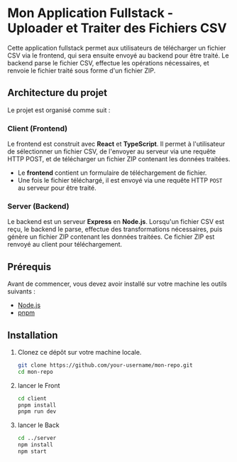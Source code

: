 # Mon Application Fullstack - Uploader et Traiter des Fichiers CSV

Cette application fullstack permet aux utilisateurs de télécharger un fichier CSV via le frontend, qui sera ensuite envoyé au backend pour être traité. 
Le backend parse le fichier CSV, effectue les opérations nécessaires, et renvoie le fichier traité sous forme d'un fichier ZIP.

## Architecture du projet

Le projet est organisé comme suit :


### Client (Frontend)

Le frontend est construit avec **React** et **TypeScript**. Il permet à l'utilisateur de sélectionner un fichier CSV, de l'envoyer au serveur via une requête HTTP POST, et de télécharger un fichier ZIP contenant les données traitées.

- Le **frontend** contient un formulaire de téléchargement de fichier.
- Une fois le fichier téléchargé, il est envoyé via une requête HTTP `POST` au serveur pour être traité.

### Server (Backend)

Le backend est un serveur **Express** en **Node.js**. Lorsqu'un fichier CSV est reçu, le backend le parse, effectue des transformations nécessaires, puis génère un fichier ZIP contenant les données traitées. Ce fichier ZIP est renvoyé au client pour téléchargement.

## Prérequis

Avant de commencer, vous devez avoir installé sur votre machine les outils suivants :

- [Node.js](https://nodejs.org/)
- [pnpm](https://pnpm.io/fr/)

## Installation

1. Clonez ce dépôt sur votre machine locale.

   ```bash
   git clone https://github.com/your-username/mon-repo.git
   cd mon-repo

2. lancer le Front
    ```bash
   cd client
   pnpm install
   pnpm run dev

3. lancer le Back
   ```bash
   cd ../server
   npm install
   npm start
